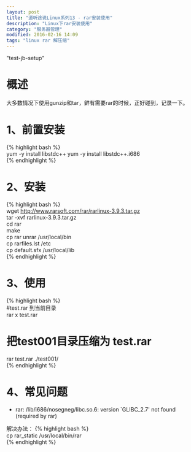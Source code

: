 ```yaml
---
layout: post
title: "道听途说Linux系列13 - rar安装使用"
description: "Linux下rar安装使用"
category: "服务器管理"
modified: 2016-02-16 14:09
tags: "linux rar 解压缩"
---
```

"test-jb-setup"

# 概述

   大多数情况下使用gunzip和tar，鲜有需要rar的时候，正好碰到，记录一下。
   
# 1、前置安装

{% highlight bash %}  
yum -y install libstdc++
yum -y install libstdc++.i686  
{% endhighlight %} 

# 2、安装
{% highlight bash %}  
wget http://www.rarsoft.com/rar/rarlinux-3.9.3.tar.gz   
tar -xvf rarlinux-3.9.3.tar.gz   
cd rar   
make    
cp rar unrar /usr/local/bin  
cp rarfiles.lst /etc  
cp default.sfx /usr/local/lib   
{% endhighlight %}  

# 3、使用
{% highlight bash %}  
#test.rar 到当前目录  
rar x test.rar   
# 把test001目录压缩为 test.rar  
rar test.rar ./test001/   
{% endhighlight %} 

# 4、常见问题

* rar: /lib/i686/nosegneg/libc.so.6: version `GLIBC_2.7' not found (required by rar)

解决办法：
{% highlight bash %}  
cp rar_static /usr/local/bin/rar  
{% endhighlight %}  


